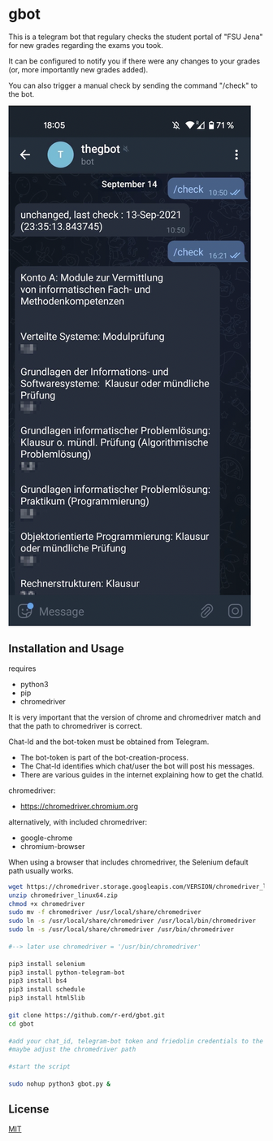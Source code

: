# gbot

This is a telegram bot that regulary checks the student portal of "FSU Jena" for new grades regarding the exams you took.

It can be configured to notify you if there were any changes to your grades (or, more importantly new grades added). 

You can also trigger a manual check by sending the command "/check" to the bot.

![Demo](gbot_demo.png)


## Installation and Usage

requires 
- python3
- pip
- chromedriver

It is very important that the version of chrome and chromedriver match and that the path to chromedriver is correct.

Chat-Id and the bot-token must be obtained from Telegram.

- The bot-token is part of the bot-creation-process.
- The Chat-Id identifies which chat/user the bot will post his messages. 
- There are various guides in the internet explaining how to get the chatId.


chromedriver: 
- https://chromedriver.chromium.org

alternatively, with included chromedriver:
  - google-chrome 
  - chromium-browser

When using a browser that includes chromedriver, the Selenium default path usually works.

```bash
wget https://chromedriver.storage.googleapis.com/VERSION/chromedriver_linux64.zip
unzip chromedriver_linux64.zip
chmod +x chromedriver
sudo mv -f chromedriver /usr/local/share/chromedriver
sudo ln -s /usr/local/share/chromedriver /usr/local/bin/chromedriver
sudo ln -s /usr/local/share/chromedriver /usr/bin/chromedriver

#--> later use chromedriver = '/usr/bin/chromedriver'

pip3 install selenium
pip3 install python-telegram-bot
pip3 install bs4
pip3 install schedule
pip3 install html5lib

git clone https://github.com/r-erd/gbot.git
cd gbot

#add your chat_id, telegram-bot token and friedolin credentials to the code
#maybe adjust the chromedriver path

#start the script

sudo nohup python3 gbot.py &

```

## License
[MIT](https://choosealicense.com/licenses/mit/)

